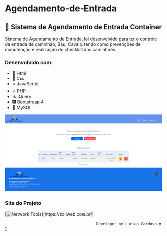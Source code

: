 # Agendamento-de-Entrada
## :date: Sistema de Agendamento de Entrada Container

Sistema de Agendamento de Entrada, foi desenvolvido para ter o controle da entrada de caminhão, Báu, Cavalo. tendo como prevenções de manutenção é realização do checklist dos caminhões.

### Desenvolvido com:
- :beginner:  Html
- :basketball:  Css
- :star:  JavaScript
- :fire:  PHP
- :anchor:  jQuery
- :fireworks:  Bootstraap 4
- :trident:  MySQL



![alt text](https://github.com/luciancardoso/Agendamento-de-Entrada/blob/main/Capturar.PNG)

### Site do Projeto
[![Network Tools](https://img.shields.io/badge/-🌳%20LinkTree%20Link-000?)](https://zollweb.com.br/)


                                             Developer by Lucian Cardoso.❤️🚀
